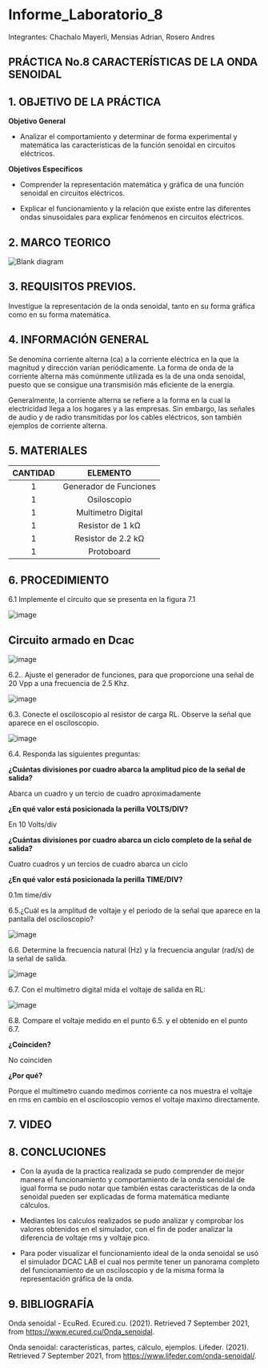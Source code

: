 # Informe_Laboratorio_8

Integrantes: Chachalo Mayerli, Mensias Adrian, Rosero Andres

## **PRÁCTICA No.8 CARACTERÍSTICAS DE LA ONDA SENOIDAL**

## 1.  OBJETIVO DE LA PRÁCTICA

**Objetivo General**

- Analizar el comportamiento y determinar de forma experimental y matemática las características de la función senoidal en circuitos eléctricos.

**Objetivos Específicos**

- Comprender la representación matemática y gráfica de una función senoidal en circuitos eléctricos.

- Explicar el funcionamiento y la relación que existe entre las diferentes ondas sinusoidales para explicar fenómenos en circuitos eléctricos.

## 2.  MARCO TEORICO

![Blank diagram](https://user-images.githubusercontent.com/75383758/132276804-8907a0f3-be89-499e-af7b-423fdb168190.png)

## 3. REQUISITOS PREVIOS.
Investigue la representación de la onda senoidal, tanto en su forma gráfica como en su forma matemática.

## 4. INFORMACIÓN GENERAL

Se denomina corriente alterna (ca) a la corriente eléctrica en la que la magnitud y dirección varían periódicamente. La forma de onda de la corriente alterna más comúnmente utilizada es la de una onda senoidal, puesto que se consigue una transmisión más eficiente de la energía.

Generalmente, la corriente alterna se refiere a la forma en la cual la electricidad llega a los hogares y a las empresas. Sin embargo, las señales de audio y de radio transmitidas por los cables eléctricos, son también ejemplos de corriente alterna.

## 5. MATERIALES

|**CANTIDAD**| **ELEMENTO**|
|:---: | :---: |
| 1 | Generador de Funciones |
| 1 | Osiloscopio |
| 1 | Multimetro Digital |
| 1 | Resistor de 1 kΩ |
| 1 | Resistor de 2.2 kΩ |
| 1 | Protoboard |

## 6. PROCEDIMIENTO 

6.1 Implemente el circuito que se presenta en la figura 7.1

![image](https://user-images.githubusercontent.com/85126275/131943139-c7af522f-e449-493c-9f55-5f507decaa3f.png)

## Circuito armado en Dcac 

![image](https://user-images.githubusercontent.com/85126275/132350652-f2964987-4fc1-4ed0-a601-842f790de73c.png)

6.2.. Ajuste el generador de funciones, para que proporcione una señal de 20 Vpp a una frecuencia de 2.5 Khz.

![image](https://user-images.githubusercontent.com/85126275/132350757-045b5b14-88ac-4391-9bf4-a1c7d724f250.png)

6.3. Conecte el osciloscopio al resistor de carga RL. Observe la señal que aparece en el osciloscopio.

![image](https://user-images.githubusercontent.com/85126275/132351327-b76f5710-bf31-453e-9e61-720433b0c8f8.png)

6.4. Responda las siguientes preguntas:

**¿Cuántas divisiones por cuadro abarca la amplitud pico de la señal de salida?**

Abarca un cuadro y un tercio de cuadro aproximadamente

**¿En qué valor está posicionada la perilla VOLTS/DIV?**

En 10 Volts/div

**¿Cuántas divisiones por cuadro abarca un ciclo completo de la señal de salida?**

Cuatro cuadros y un tercios de cuadro abarca un ciclo

**¿En qué valor está posicionada la perilla TIME/DIV?** 

0.1m time/div

6.5.¿Cuál es la amplitud de voltaje y el periodo de la señal que aparece en la pantalla del osciloscopio?

![image](https://user-images.githubusercontent.com/85209614/132341883-9461e065-c87a-4c0e-a8ea-2900ac588673.png)

6.6. Determine la frecuencia natural (Hz) y la frecuencia angular (rad/s) de la señal de salida.

![image](https://user-images.githubusercontent.com/85209614/132342003-3c48cd1c-02e2-453e-b128-41c4a9cf65e1.png)

6.7. Con el multímetro digital mida el voltaje de salida en RL:

![image](https://user-images.githubusercontent.com/85126275/132351871-6dad3747-549b-48a6-a768-e9d20e493328.png)

6.8. Compare el voltaje medido en el punto 6.5. y el obtenido en el punto 6.7.

**¿Coinciden?**

No coinciden

**¿Por qué?**

Porque el multimetro cuando medimos corriente ca nos muestra el voltaje en rms en cambio en el osciloscopio vemos el voltaje maximo directamente.

## 7.  VIDEO

## 8.  CONCLUCIONES

- Con la ayuda de la practica realizada se pudo comprender de mejor manera el funcionamiento y comportamiento de la onda senoidal de igual forma se pudo notar que también estas características de la onda senoidal pueden ser explicadas de forma matemática mediante cálculos.

- Mediantes los calculos realizados se pudo analizar y comprobar los valores obtenidos en el simulador, con el fin de poder analizar la diferencia de voltaje rms y voltaje pico.

- Para poder visualizar el funcionamiento ideal de la onda senoidal se usó el simulador DCAC LAB el cual nos permite tener un panorama completo del funcionamiento de un osciloscopio y de la misma forma la representación gráfica de la onda.

## 9.  BIBLIOGRAFÍA

Onda senoidal - EcuRed. Ecured.cu. (2021). Retrieved 7 September 2021, from https://www.ecured.cu/Onda_senoidal.

Onda senoidal: características, partes, cálculo, ejemplos. Lifeder. (2021). Retrieved 7 September 2021, from https://www.lifeder.com/onda-senoidal/.
